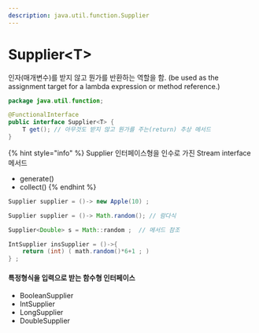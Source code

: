 ```yaml
---
description: java.util.function.Supplier
---
```


# Supplier\<T>

인자(매개변수)를 받지 않고 뭔가를 반환하는 역할을 함. (be used as the assignment target for a lambda expression or method reference.)&#x20;

```java
package java.util.function;

@FunctionalInterface
public interface Supplier<T> {
    T get(); // 아무것도 받지 않고 뭔가를 주는(return) 추상 메서드 
}
```

{% hint style="info" %}
Supplier 인터페이스형을 인수로 가진 Stream interface 메서드&#x20;

* generate()
* collect()
{% endhint %}

```java
Supplier supplier = ()-> new Apple(10) ;
```

```java
Supplier supplier = ()-> Math.random(); // 람다식

Supplier<Double> s = Math::random ;  // 메서드 참조  
```

```java
IntSupplier insSupplier = ()->{
    return (int) ( math.random()*6+1 ; )
} ;
```

#### 특정형식을 입력으로 받는 함수형 인터페이스

* BooleanSupplier
* IntSupplier
* LongSupplier
* DoubleSupplier&#x20;



